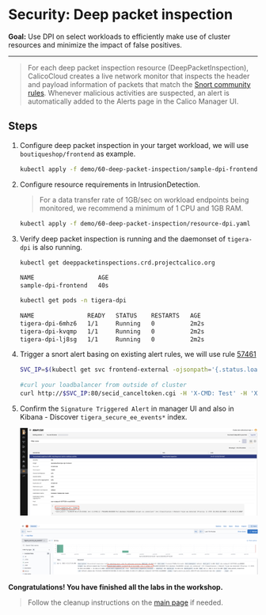 # Security: Deep packet inspection

**Goal:** Use DPI on select workloads to efficiently make use of cluster resources and minimize the impact of false positives.

---

>For each deep packet inspection resource (DeepPacketInspection), CalicoCloud creates a live network monitor that inspects the header and payload information of packets that match the [Snort community rules](https://www.snort.org/downloads/#rule-downloads). Whenever malicious activities are suspected, an alert is automatically added to the Alerts page in the Calico Manager UI.

## Steps

1. Configure deep packet inspection in your target workload, we will use `boutiqueshop/frontend` as example.

   ```bash
   kubectl apply -f demo/60-deep-packet-inspection/sample-dpi-frontend.yaml
   ```  

2. Configure resource requirements in IntrusionDetection.

    > For a data transfer rate of 1GB/sec on workload endpoints being monitored, we recommend a minimum of 1 CPU and 1GB RAM.

   ```bash
   kubectl apply -f demo/60-deep-packet-inspection/resource-dpi.yaml
   ```

3. Verify deep packet inspection is running and the daemonset of `tigera-dpi` is also running.

   ```bash
   kubectl get deeppacketinspections.crd.projectcalico.org 
   ```

   ```text
   NAME                  AGE
   sample-dpi-frontend   40s
   ```

   ```bash
   kubectl get pods -n tigera-dpi
   ```

   ```text  
   NAME               READY   STATUS    RESTARTS   AGE
   tigera-dpi-6mhz6   1/1     Running   0          2m2s
   tigera-dpi-kvqmp   1/1     Running   0          2m2s
   tigera-dpi-lj8sg   1/1     Running   0          2m2s
   ```

4. Trigger a snort alert basing on existing alert rules, we will use rule [57461](https://www.snort.org/rule_docs/1-57461)

   ```bash
   SVC_IP=$(kubectl get svc frontend-external -ojsonpath='{.status.loadBalancer.ingress[0].ip}')
   ```

   ```bash
   #curl your loadbalancer from outside of cluster
   curl http://$SVC_IP:80/secid_canceltoken.cgi -H 'X-CMD: Test' -H 'X-KEY: Test' -XPOST
   ```

5. Confirm the `Signature Triggered Alert` in manager UI and also in Kibana - Discover `tigera_secure_ee_events*` index.

    ![Signature Alert](../img/signature-alert.png)

    ![ee event log](../img/ee-event-log.png)

**Congratulations! You have finished all the labs in the workshop.**

>Follow the cleanup instructions on the [main page](../README.md) if needed.
